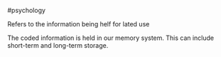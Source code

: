 #psychology 

Refers to the information being helf for lated use

The coded information is held in our memory system.
This can include short-term and long-term storage.

